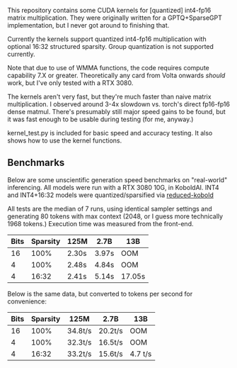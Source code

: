 This repository contains some CUDA kernels for [quantized] int4-fp16 matrix multiplication. They were originally written for a GPTQ+SparseGPT implementation, but I never got around to finishing that.

Currently the kernels support quantized int4-fp16 multiplication with optional 16:32 structured sparsity. Group quantization is not supported currently.

Note that due to use of WMMA functions, the code requires compute capability 7.X or greater. Theoretically any card from Volta onwards *should* work, but I've only tested with a RTX 3080.

The kernels aren't very fast, but they're much faster than naive matrix multiplication. I observed around 3-4x slowdown vs. torch's direct fp16-fp16 dense matmul. There's presumably still major speed gains to be found, but it was fast enough to be usable during testing (for me, anyway.)

kernel_test.py is included for basic speed and accuracy testing. It also shows how to use the kernel functions.

## Benchmarks

Below are some unscientific generation speed benchmarks on "real-world" inferencing. All models were run with a RTX 3080 10G, in KoboldAI. INT4 and INT4+16:32 models were quantized/sparsified via [reduced-kobold](https://github.com/mstnegate/reduced-kobold/)

All tests are the median of 7 runs, using identical sampler settings and generating 80 tokens with max context (2048, or I guess more technically 1968 tokens.) Execution time was measured from the front-end.

| Bits | Sparsity |  125M |  2.7B |   13B  |
|------| -------- | ----- | ----- | ------ |
|  16  |   100%   | 2.30s | 3.97s |   OOM  |
|   4  |   100%   | 2.48s | 4.84s |   OOM  |
|   4  |  16:32   | 2.41s | 5.14s | 17.05s |

Below is the same data, but converted to tokens per second for convenience:

| Bits | Sparsity |   125M  |   2.7B  |   13B   |
|------| -------- | ------- | ------- | ------- |
|  16  |   100%   | 34.8t/s | 20.2t/s |   OOM   |
|   4  |   100%   | 32.3t/s | 16.5t/s |   OOM   |
|   4  |  16:32   | 33.2t/s | 15.6t/s | 4.7 t/s |
